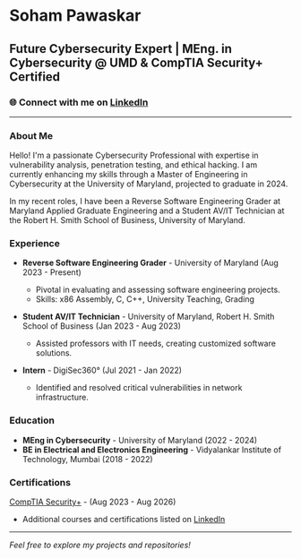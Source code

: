 # Soham Pawaskar

## Future Cybersecurity Expert | MEng. in Cybersecurity @ UMD & CompTIA Security+ Certified

### 🌐 Connect with me on [LinkedIn](https://www.linkedin.com/in/soham-pawaskar/)

---

### About Me
Hello! I'm a passionate Cybersecurity Professional with expertise in vulnerability analysis, penetration testing, and ethical hacking. I am currently enhancing my skills through a Master of Engineering in Cybersecurity at the University of Maryland, projected to graduate in 2024.

In my recent roles, I have been a Reverse Software Engineering Grader at Maryland Applied Graduate Engineering and a Student AV/IT Technician at the Robert H. Smith School of Business, University of Maryland.

### Experience
- **Reverse Software Engineering Grader** - University of Maryland (Aug 2023 - Present)
  - Pivotal in evaluating and assessing software engineering projects.
  - Skills: x86 Assembly, C, C++, University Teaching, Grading

- **Student AV/IT Technician** - University of Maryland, Robert H. Smith School of Business (Jan 2023 - Aug 2023)
  - Assisted professors with IT needs, creating customized software solutions.

- **Intern** - DigiSec360° (Jul 2021 - Jan 2022)
  - Identified and resolved critical vulnerabilities in network infrastructure.

### Education
- **MEng in Cybersecurity** - University of Maryland (2022 - 2024)
- **BE in Electrical and Electronics Engineering** - Vidyalankar Institute of Technology, Mumbai (2018 - 2022)

### Certifications
[CompTIA Security+](https://www.credly.com/badges/2e1ff058-9449-4794-bb97-7a077fd7675a/public_url) - (Aug 2023 - Aug 2026)
- Additional courses and certifications listed on [LinkedIn](https://www.linkedin.com/in/soham-pawaskar/)

---

*Feel free to explore my projects and repositories!*

<!--
**Sohamisaniceguy/Sohamisaniceguy** is a ✨ _special_ ✨ repository because its `README.md` (this file) appears on your GitHub profile.

Here are some ideas to get you started:

- 🔭 I’m currently working on ...
- 🌱 I’m currently learning ...
- 👯 I’m looking to collaborate on ...
- 🤔 I’m looking for help with ...
- 💬 Ask me about ...
- 📫 How to reach me: ...
- 😄 Pronouns: ...
- ⚡ Fun fact: ...
-->
